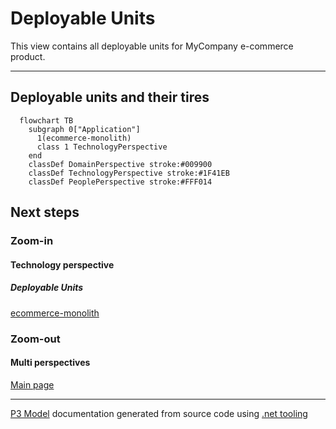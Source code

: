 ﻿
# Deployable Units

This view contains all deployable units for MyCompany e-commerce product.  

---



## Deployable units and their tires

```mermaid
  flowchart TB
    subgraph 0["Application"]
      1(ecommerce-monolith)
      class 1 TechnologyPerspective
    end
    classDef DomainPerspective stroke:#009900
    classDef TechnologyPerspective stroke:#1F41EB
    classDef PeoplePerspective stroke:#FFF014
```

## Next steps


### Zoom-in


#### Technology perspective


##### Deployable Units

[ecommerce-monolith](EcommerceMonolith.md)  

### Zoom-out


#### Multi perspectives

[Main page](../../README.md)  

---

[P3 Model](https://github.com/P3-model/P3-model) documentation generated from source code using [.net tooling](https://github.com/P3-model/P3-model-dotnet)